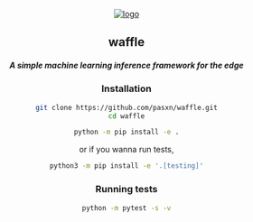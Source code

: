 <div align="center">

[![logo](https://raw.githubusercontent.com/tinygrad/tinygrad/master/docs/logo.png)]()
## waffle

##### A simple machine learning inference framework for the edge

### Installation

```bash
git clone https://github.com/pasxn/waffle.git
cd waffle
```
```bash
python -m pip install -e .
```
or if you wanna run tests,
```bash
python3 -m pip install -e '.[testing]'
```

### Running tests

```bash
python -m pytest -s -v
```